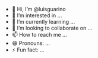 - 👋 Hi, I’m @luisguarino
- 👀 I’m interested in ...
- 🌱 I’m currently learning ...
- 💞️ I’m looking to collaborate on ...
- 📫 How to reach me ...
- 😄 Pronouns: ...
- ⚡ Fun fact: ...

<!---
luisguarino/luisguarino is a ✨ special ✨ repository because its `README.md` (this file) appears on your GitHub profile.
You can click the Preview link to take a look at your changes.
--->
